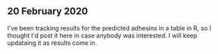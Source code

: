 ## 20 February 2020

I've been tracking results for the predicted adhesins in a table in R, so I thought I'd post it here in case anybody was interested. I will keep updataing it as results come in.
